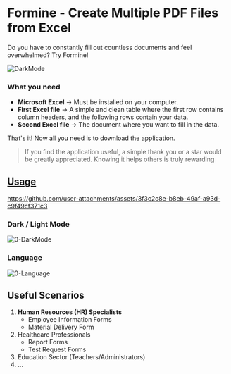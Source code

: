 # Formine - Create Multiple PDF Files from Excel

Do you have to constantly fill out countless documents and feel overwhelmed? Try Formine!

![DarkMode](https://github.com/user-attachments/assets/a8bcc61e-a20c-414a-9256-235c442c974f)

### What you need

* <b>Microsoft Excel</b> → Must be installed on your computer.
* <b>First Excel file</b> → A simple and clean table where the first row contains column headers, and the following rows contain your data.
* <b>Second Excel file</b> → The document where you want to fill in the data.

That's it! Now all you need is to download the application.

> If you find the application useful, a simple thank you or a star would be greatly appreciated. Knowing it helps others is truly rewarding


## [Usage](https://youtu.be/rXkFuG7K8Mw?si=FMIVM10JKNUi2QlP)

https://github.com/user-attachments/assets/3f3c2c8e-b8eb-49af-a93d-c9f49cf371c3

### Dark / Light Mode
![0-DarkMode](https://github.com/user-attachments/assets/ba88f9f5-53ae-4fdb-8087-9ad425830e3c)


### Language
![0-Language](https://github.com/user-attachments/assets/f0cee94b-1467-4d7c-a9ef-4f6cd6374097)

## Useful Scenarios

1. <b>Human Resources (HR) Specialists</b> 
   - Employee Information Forms
   - Material Delivery Form
2. Healthcare Professionals
   - Report Forms
   - Test Request Forms
3. Education Sector (Teachers/Administrators)
4. ...
